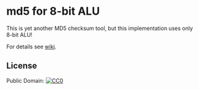 md5 for 8-bit ALU
=============================

This is yet another MD5 checksum tool, but this implementation uses only 8-bit ALU!

For details see [wiki](https://github.com/ysh86/md5eight/wiki).

License
-----------------------------
Public Domain: [![CC0](http://i.creativecommons.org/p/zero/1.0/88x31.png "CC0")](http://creativecommons.org/publicdomain/zero/1.0/deed.en)
